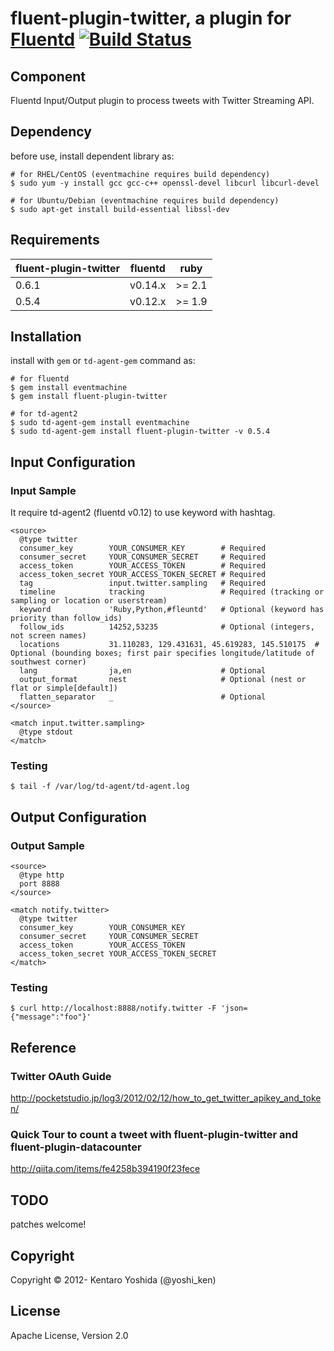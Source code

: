 fluent-plugin-twitter, a plugin for [Fluentd](http://fluentd.org) [![Build Status](https://travis-ci.org/y-ken/fluent-plugin-twitter.png?branch=master)](https://travis-ci.org/y-ken/fluent-plugin-twitter)
=====================

## Component
Fluentd Input/Output plugin to process tweets with Twitter Streaming API.

## Dependency

before use, install dependent library as:

```
# for RHEL/CentOS (eventmachine requires build dependency)
$ sudo yum -y install gcc gcc-c++ openssl-devel libcurl libcurl-devel

# for Ubuntu/Debian (eventmachine requires build dependency)
$ sudo apt-get install build-essential libssl-dev
```

## Requirements

| fluent-plugin-twitter | fluentd    | ruby   |
|--------------------|------------|--------|
|  0.6.1            | v0.14.x | >= 2.1 |
|  0.5.4            | v0.12.x | >= 1.9 |

## Installation

install with `gem` or `td-agent-gem` command as:

```
# for fluentd
$ gem install eventmachine
$ gem install fluent-plugin-twitter

# for td-agent2
$ sudo td-agent-gem install eventmachine
$ sudo td-agent-gem install fluent-plugin-twitter -v 0.5.4
```

## Input Configuration

### Input Sample

It require td-agent2 (fluentd v0.12) to use keyword with hashtag.

`````
<source>
  @type twitter
  consumer_key        YOUR_CONSUMER_KEY        # Required
  consumer_secret     YOUR_CONSUMER_SECRET     # Required
  access_token        YOUR_ACCESS_TOKEN        # Required
  access_token_secret YOUR_ACCESS_TOKEN_SECRET # Required
  tag                 input.twitter.sampling   # Required
  timeline            tracking                 # Required (tracking or sampling or location or userstream)
  keyword             'Ruby,Python,#fleuntd'   # Optional (keyword has priority than follow_ids)
  follow_ids          14252,53235              # Optional (integers, not screen names)
  locations           31.110283, 129.431631, 45.619283, 145.510175  # Optional (bounding boxes; first pair specifies longitude/latitude of southwest corner)
  lang                ja,en                    # Optional
  output_format       nest                     # Optional (nest or flat or simple[default])
  flatten_separator   _                        # Optional
</source>

<match input.twitter.sampling>
  @type stdout
</match>
`````

### Testing

`````
$ tail -f /var/log/td-agent/td-agent.log
`````

## Output Configuration

### Output Sample
`````
<source>
  @type http
  port 8888
</source>

<match notify.twitter>
  @type twitter
  consumer_key        YOUR_CONSUMER_KEY
  consumer_secret     YOUR_CONSUMER_SECRET
  access_token        YOUR_ACCESS_TOKEN
  access_token_secret YOUR_ACCESS_TOKEN_SECRET
</match>
`````

### Testing

`````
$ curl http://localhost:8888/notify.twitter -F 'json={"message":"foo"}'
`````

## Reference

### Twitter OAuth Guide
http://pocketstudio.jp/log3/2012/02/12/how_to_get_twitter_apikey_and_token/

### Quick Tour to count a tweet with fluent-plugin-twitter and fluent-plugin-datacounter
http://qiita.com/items/fe4258b394190f23fece

## TODO

patches welcome!

## Copyright

Copyright © 2012- Kentaro Yoshida (@yoshi_ken)

## License

Apache License, Version 2.0
